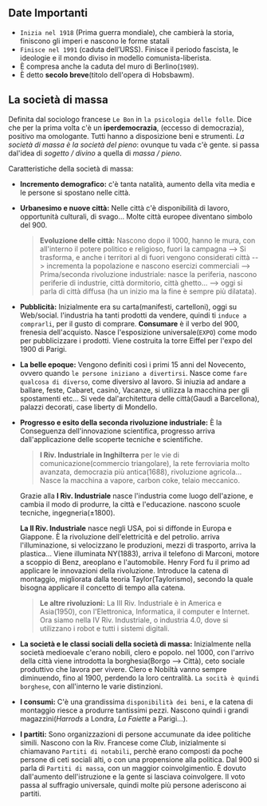 <script>	import IndicePath from '$lib/IndicePath/index.svelte';</script>
<IndicePath/>

## Date Importanti

- `Inizia nel 1918` (Prima guerra mondiale), che cambierà la storia, finiscono gli imperi e nascono le forme statali
- `Finisce nel 1991` (caduta dell’URSS). Finisce il periodo fascista, le ideologie e il mondo diviso in modello comunista-liberista.
- È compresa anche la caduta del muro di Berlino(`1989`).
- È detto **secolo breve**(titolo dell'opera di Hobsbawm).

## La società di massa

Definita dal sociologo francese `Le Bon` in `la psicologia delle folle`. Dice che per la prima volta c'è un **iperdemocrazia**, (eccesso di democrazia), positivo ma omologante. Tutti hanno a disposizione beni e strumenti. _La società di massa è la società del pieno_: ovunque tu vada c'è gente. si passa dal'idea di _sogetto / divino_ a quella di _massa / pieno_.

Caratteristiche della società di massa:

- **Incremento demografico:** c'è tanta natalità, aumento della vita media e le persone si spostano nelle città.

- **Urbanesimo e nuove città:** Nelle città c'è disponibilità di lavoro, opportunità culturali, di svago... Molte città europee diventano simbolo del 900.

  > **Evoluzione delle città:** Nascono dopo il 1000, hanno le mura, con all'interno il potere politico e religioso, fuori la campagna --> Si trasforma, e anche i territori al di fuori vengono considerati città --> incrementa la popolazione e nascono esercizi commerciali --> Prima/seconda rivoluzione industriale: nasce la periferia, nascono periferie di industrie, città dormitorio, città ghetto... --> oggi si parla di città diffusa (ha un inizio ma la fine è sempre più dilatata).

- **Pubblicità:** Inizialmente era su carta(manifesti, cartelloni), oggi su Web/social. l'industria ha tanti prodotti da vendere, quindi ti `induce a comprarli`, per il gusto di comprare. **Consumare** è il verbo del 900, frenesia dell'acquisto. Nasce l'esposizione universale(`EXPO`) come modo per pubblicizzare i prodotti. Viene costruita la torre Eiffel per l'expo del 1900 di Parigi.

- **La belle epoque:** Vengono definiti così i primi 15 anni del Novecento, ovvero quando `le persone iniziano a divertirsi`. Nasce come `fare qualcosa di diverso`, come diversivo al lavoro. Si iniuzia ad andare a ballare, feste, Cabaret, casinò, Vacanze, si utilizza la macchina per gli spostamenti etc... Si vede dal'architettura delle città(Gaudì a Barcellona), palazzi decorati, case liberty di Mondello.

- **Progresso e esito della seconda rivoluzione industriale:** È la Conseguenza dell'innovazione scientifica, progresso arriva dall'applicazione delle scoperte tecniche e scientifiche.

  > **I Riv. Industriale in Inghilterra** per le vie di comunicazione(commercio triangolare), la rete ferroviaria molto avanzata, democrazia più antica(1688), rivoluzione agricola... Nasce la macchina a vapore, carbon coke, telaio meccanico.

  Grazie alla **I Riv. Industriale** nasce l'industria come luogo dell'azione, e cambia il modo di produrre, la città e l'educazione. nascono scuole tecniche, ingegneria(±1800).

  **La II Riv. Industriale** nasce negli USA, poi si diffonde in Europa e Giappone. È la rivoluzione dell'elettricità e del petrolio. arriva l'illuminazione, si velocizzano le produzioni, mezzi di trasporto, arriva la plastica... Viene illuminata NY(1883), arriva il telefono di Marconi, motore a scoppio di Benz, areoplano e l'automobile. Henry Ford fu il primo ad applicare le innovazioni della rivoluzione. Introduce la catena di montaggio, migliorata dalla teoria Taylor(Taylorismo), secondo la quale bisogna applicare il concetto di tempo alla catena.

  > **Le altre rivoluzioni:** La III Riv. Industriale è in America e Asia(1950), con l'Elettronica, Informatica, il computer e Internet. Ora siamo nella IV Riv. Industriale, o industria 4.0, dove si utilizzano i robot e tutti i sistemi digitali.

- **La società e le classi sociali della società di massa:** Inizialmente nella società medioevale c'erano nobili, clero e popolo. nel 1000, con l'arrivo della città viene introdotta la borghesia(Borgo --> Città), ceto sociale produttivo che lavora per vivere. Clero e Nobiltà vanno sempre diminuendo, fino al 1900, perdendo la loro centralità. `La socità è quindi borghese`, con all'interno le varie distinzioni.

- **I consumi:** C'è una grandissima `disponibilità dei beni`, e la catena di montaggio riesce a produrre tantissimi pezzi. Nascono quindi i grandi magazzini(_Harrods_ a Londra, _La Faiette_ a Parigi...).

- **I partiti:** Sono organizzazioni di persone accumunate da idee politiche simili. Nascono con la Riv. Francese come _Club_, inizialmente si chiamavano `Partiti di notabili`, perchè erano composti da poche persone di ceti sociali alti, o con una propensione alla politica. Dal 900 si parla di `Partiti di massa`, con un maggior coinvolgimentio. È dovuto dall'aumento dell'istruzione e la gente si lasciava coinvolgere. Il voto passa al suffragio universale, quindi molte più persone aderiscono ai partiti.
